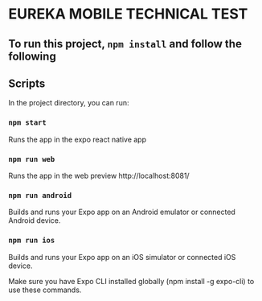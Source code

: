# EUREKA MOBILE TECHNICAL TEST
## To run this project,  `npm install` and follow the following

## Scripts

In the project directory, you can run:

### `npm start`

Runs the app in the expo react native app

### `npm run web`

Runs the app in the web preview http://localhost:8081/

### `npm run android`

 Builds and runs your Expo app on an Android emulator or connected Android device.

### `npm run ios`

Builds and runs your Expo app on an iOS simulator or connected iOS device.



Make sure you have Expo CLI installed globally (npm install -g expo-cli) to use these commands.






